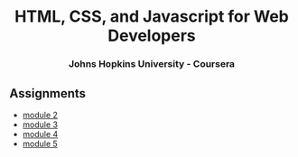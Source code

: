 <center>
<h1> HTML, CSS, and Javascript for Web Developers </h1>
<h3>Johns Hopkins University - Coursera</h3>
</center>

<h2> <b>Assignments </b> </h2>
<ul>
<li><a href="https://rdiazjr.github.io/Coursera-HTML-CSS-and-JavaScript/module-2"> module 2</a></li>
<li><a href="https://rdiazjr.github.io/Coursera-HTML-CSS-and-JavaScript/module-3"> module 3</a></li>
<li><a href="https://rdiazjr.github.io/Coursera-HTML-CSS-and-JavaScript/module-4"> module 4</a></li>
<li><a href="https://rdiazjr.github.io/Coursera-HTML-CSS-and-JavaScript/module-5"> module 5</a></li>
</ul>


